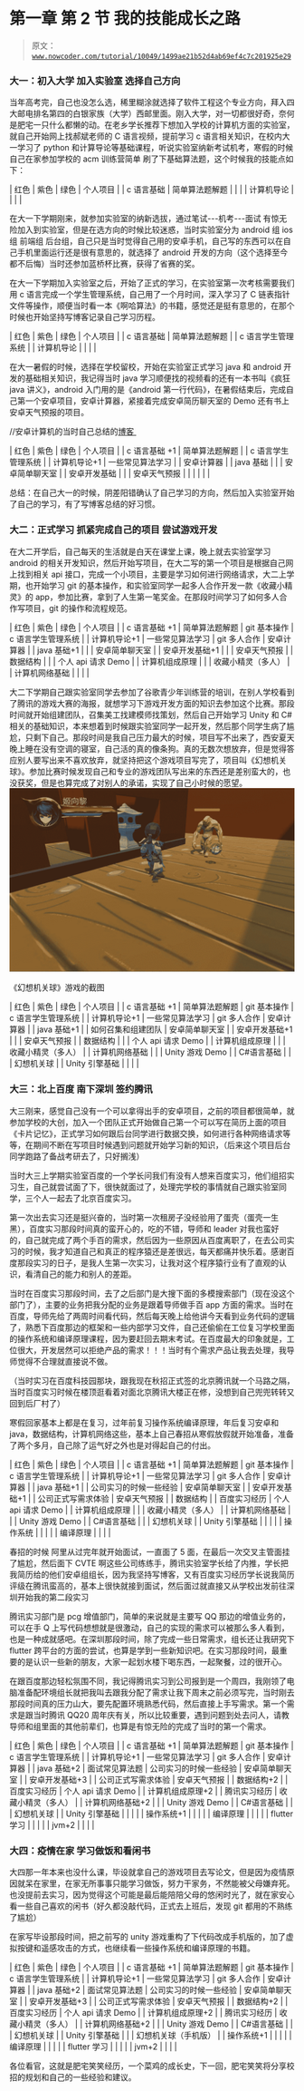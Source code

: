 # 第一章 第 2 节 我的技能成长之路

> 原文：[`www.nowcoder.com/tutorial/10049/1499ae21b52d4ab69ef4c7c201925e29`](https://www.nowcoder.com/tutorial/10049/1499ae21b52d4ab69ef4c7c201925e29)

### 大一：初入大学 加入实验室 选择自己方向

当年高考完，自己也没怎么选，稀里糊涂就选择了软件工程这个专业方向，拜入四大邮电排名第四的白银家族（大学）西邮里面。刚入大学，对一切都很好奇，奈何是肥宅一只什么都懒的动。在老乡学长推荐下想加入学校的计算机方面的实验室，就自己开始网上找郝斌老师的 C 语言视频，提前学习 c 语言相关知识，在校内大一学习了 python 和计算导论等基础课程，听说实验室纳新考试机考，寒假的时候自己在家参加学校的 acm 训练营简单 刷了下基础算法题，这个时候我的技能点如下：

| 红色 | 紫色 | 绿色 | 个人项目 |
| c 语言基础 | 简单算法题解题 |  |  |
| 计算机导论 |  |  |  |

在大一下学期刚来，就参加实验室的纳新选拔，通过笔试---机考---面试 有惊无险加入到实验室，但是在选方向的时候比较迷惑，当时实验室分为 android 组 ios 组 前端组 后台组，自己只是当时觉得自己用的安卓手机，自己写的东西可以在自己手机里面运行还是很有意思的，就选择了 android 开发的方向（这个选择至今都不后悔）当时还参加蓝桥杯比赛，获得了省赛的奖。

在大一下学期加入实验室之后，开始了正式的学习，在实验室第一次考核需要我们用 c 语言完成一个学生管理系统，自己用了一个月时间，深入学习了 C 链表指针文件等操作，顺便当时看一本《啊哈算法》的书籍，感觉还是挺有意思的，在那个时候也开始坚持写博客记录自己学习历程。

| 红色 | 紫色 | 绿色 | 个人项目 |
| c 语言基础 | 简单算法题解题 |  | c 语言学生管理系统 |
| 计算机导论 |  |  |  |

在大一暑假的时候，选择在学校留校，开始在实验室正式学习 java 和 android 开发的基础相关知识，我记得当时 java 学习顺便找的视频看的还有一本书叫《疯狂 java 讲义》，android 入门用的是《android 第一行代码》，在暑假结束后，完成自己第一个安卓项目，安卓计算器，紧接着完成安卓简历聊天室的 Demo 还有书上安卓天气预报的项目。

//安卓计算机的当时自己总结的[博客 ](https://blog.csdn.net/sakurakider/article/details/76283801)

| 红色 | 紫色 | 绿色 | 个人项目 |
| c 语言基础 +1 | 简单算法题解题 |  | c 语言学生管理系统 |
| 计算机导论+1 | 一些常见算法学习 |  | 安卓计算器 |
| java 基础 |  |  | 安卓简单聊天室 |
| 安卓开发基础 |  |  | 安卓天气预报 |
|  |  |  |  |

总结：在自己大一的时候，阴差阳错确认了自己学习的方向，然后加入实验室开始了自己的学习，有了写博客总结的好习惯。

### 大二：正式学习 抓紧完成自己的项目 尝试游戏开发

在大二开学后，自己每天的生活就是白天在课堂上课，晚上就去实验室学习 android 的相关开发知识，然后开始写项目，在大二写的第一个项目是根据自己网上找到相关 api 接口，完成一个小项目，主要是学习如何进行网络请求，大二上学期，也开始学习 git 的基本操作，和实验室同学一起多人合作开发一款《收藏小精灵》的 app，参加比赛，拿到了人生第一笔奖金。在那段时间学习了如何多人合作写项目，git 的操作和流程规范。

| 红色 | 紫色 | 绿色 | 个人项目 |
| c 语言基础 +1 | 简单算法题解题 | git 基本操作 | c 语言学生管理系统 |
| 计算机导论+1 | 一些常见算法学习 | git 多人合作 | 安卓计算器 |
| java 基础+1 |  |  | 安卓简单聊天室 |
| 安卓开发基础+1 |  |  | 安卓天气预报 |
| 数据结构 |  |  | 个人 api 请求 Demo |
| 计算机组成原理 |  |  | 收藏小精灵（多人） |
| 计算机网络基础 |  |  |  |

大二下学期自己跟实验室同学去参加了谷歌青少年训练营的培训，在别人学校看到了腾讯的游戏大赛的海报，就想学习下游戏开发方面的知识去参加这个比赛。那段时间就开始组建团队，召集美工找建模师找策划，然后自己开始学习 Unity 和 C#相关的基础知识，本来想着到时候跟实验室同学一起开发，然后那个同学生病了尴尬，只剩下自己。那段时间是我自己压力最大的时候，项目写不出来了，西安夏天晚上睡在没有空调的寝室，自己活的真的像条狗。真的无数次想放弃，但是觉得答应别人要写出来不喜欢放弃，就坚持把这个游戏项目写完了，项目叫《幻想机关球》。参加比赛时候发现自己和专业的游戏团队写出来的东西还是差别蛮大的，也没获奖，但是也算完成了对别人的承诺，实现了自己小时候的愿望。![](img/cecf9c943b559da5c52a2dc2974a9837.png)

《幻想机关球》游戏的截图

| 红色 | 紫色 | 绿色 | 个人项目 |
| c 语言基础 +1 | 简单算法题解题 | git 基本操作 | c 语言学生管理系统 |
| 计算机导论+1 | 一些常见算法学习 | git 多人合作 | 安卓计算器 |
| java 基础+1 |  | 如何召集和组建团队 | 安卓简单聊天室 |
| 安卓开发基础+1 |  |  | 安卓天气预报 |
| 数据结构 |  |  | 个人 api 请求 Demo |
| 计算机组成原理 |  |  | 收藏小精灵（多人） |
| 计算机网络基础 |  |  | Unity 游戏 Demo |
| C#语言基础 |  |  | 幻想机关球 |
| Unity 引擎基础 |  |  |  |

### 大三：北上百度 南下深圳 签约腾讯

大三刚来，感觉自己没有一个可以拿得出手的安卓项目，之前的项目都很简单，就参加学校的大创，加入一个团队正式开始做自己第一个可以写在简历上面的项目《卡片记忆》，正式学习如何跟后台同学进行数据交换，如何进行各种网络请求等等，在期间不断在写项目时候遇到问题就开始学习新的知识，（后来这个项目后台同学跑路了备战考研去了，只好搁浅）

当时大三上学期实验室百度的一个学长问我们有没有人想来百度实习，他们组招实习生，自己就尝试面了下，很快就面过了，处理完学校的事情就自己跟实验室同学，三个人一起去了北京百度实习。

第一次出去实习还是挺兴奋的，当时第一次租房子没经验用了蛋壳（蛋壳一生黑），百度实习那段时间真的蛮开心的，吃的不错，导师和 leader 对我也蛮好的，自己就完成了两个手百的需求，然后因为一些原因从百度离职了，在去公司实习的时候，我才知道自己和真正的程序猿还是差很远，每天都痛并快乐着。感谢百度那段实习的日子，是我人生第一次实习，让我对这个程序猿行业有了直观的认识，看清自己的能力和别人的差距。

当时在百度实习那段时间，去了之后部门是大搜下面的多模搜索部门（现在没这个部门了），主要的业务把我分配的业务是跟着导师做手百 app 方面的需求。当时在百度，导师先给了两周时间看代码，然后每天晚上给他讲今天看到业务代码的逻辑了，熟悉下百度那边的框架和一些内部学习文件，自己还偷偷在工位复习学校里面的操作系统和编译原理课程，因为要赶回去期末考试。在百度最大的印象就是，工位很大，开发居然可以拒绝产品的需求！！！当时有个需求产品让我去处理，我导师觉得不合理就直接说不做。

（当时实习在百度科技园那块，跟我现在秋招正式签的北京腾讯就一个马路之隔，当时百度实习时候在楼顶逛看着对面北京腾讯大楼正在修，没想到自己兜兜转转又回到后厂村了）

寒假回家基本上都是在复习，过年前复习操作系统编译原理，年后复习安卓和 java，数据结构，计算机网络这些，基本上自己春招从寒假放假就开始准备，准备了两个多月，自己除了运气好之外也是对得起自己的付出。

| 红色 | 紫色 | 绿色 | 个人项目 |
| c 语言基础 +1 | 简单算法题解题 | git 基本操作 | c 语言学生管理系统 |
| 计算机导论+1 | 一些常见算法学习 | git 多人合作 | 安卓计算器 |
| java 基础+1 |  | 公司实习的时候一些经验 | 安卓简单聊天室 |
| 安卓开发基础+1 |  | 公司正式写需求体验 | 安卓天气预报 |
| 数据结构 |  | 百度实习经历 | 个人 api 请求 Demo |
| 计算机组成原理 |  |  | 收藏小精灵（多人） |
| 计算机网络基础 |  |  | Unity 游戏 Demo |
| C#语言基础 |  |  | 幻想机关球 |
| Unity 引擎基础 |  |  |  |
| 操作系统 |  |  |  |
| 编译原理 |  |  |  |

春招的时候 阿里从过完年就开始面试，一直面了 5 面，在最后一次交叉主管面挂了尴尬，然后面下 CVTE 啊这些公司练练手，腾讯实验室学长给了内推，学长把我简历给的他们安卓组组长，因为我坚持写博客，又有百度实习经历学长说我简历评级在腾讯蛮高的，基本上很快就接到面试，然后面过就直接又从学校出发前往深圳开始我的第二段实习

腾讯实习部门是 pcg 增值部门，简单的来说就是主要写 QQ 那边的增值业务的，可以在手 Q 上写代码想想就是很激动，自己的实现的需求可以被那么多人看到，也是一种成就感吧。在深圳那段时间，除了完成一些日常需求，组长还让我研究下 flutter 跨平台的方面的尝试，也算是学到一些新知识吧。在实习那段时间，最重要的是认识一些新的朋友，大家一起划水楼下喝东西，一起聚餐，过的很开心。

在跟百度那边轻松氛围不同，我记得腾讯实习到公司报到是一个周四，我刚领了电脑准备配环境组长就把我叫去跟我分配了需求让我下周末之前必须写完，当时刚去那段时间真的压力山大，要先配置环境熟悉代码，然后直接上手写需求。第一个需求是跟当时腾讯 QQ20 周年庆有关，所以比较重要，遇到问题到处去问人，请教导师和组里面的其他前辈们，也算是有惊无险的完成了当时的第一个需求。

| 红色 | 紫色 | 绿色 | 个人项目 |
| c 语言基础 +1 | 简单算法题解题 | git 基本操作 | c 语言学生管理系统 |
| 计算机导论+1 | 一些常见算法学习 | git 多人合作 | 安卓计算器 |
| java 基础+2 | 面试常见算法题 | 公司实习的时候一些经验 | 安卓简单聊天室 |
| 安卓开发基础+3 |  | 公司正式写需求体验 | 安卓天气预报 |
| 数据结构+2 |  | 百度实习经历 | 个人 api 请求 Demo |
| 计算机组成原理+2 |  | 腾讯实习经历 | 收藏小精灵（多人） |
| 计算机网络基础+2 |  |  | Unity 游戏 Demo |
| C#语言基础 |  |  | 幻想机关球 |
| Unity 引擎基础 |  |  |  |
| 操作系统+1 |  |  |  |
| 编译原理 |  |  |  |
| flutter 学习 |  |  |  |
| jvm+2 |  |  |  |

### 大四：疫情在家 学习做饭和看闲书

大四那一年本来也没什么课，毕设就拿自己的游戏项目去写论文，但是因为疫情原因就呆在家里，在家无所事事只能学习做饭，努力干家务，不然能被父母嫌弃死。也没提前去实习，因为觉得这个可能是最后能陪陪父母的悠闲时光了，就在家安心看一些自己喜欢的闲书（好久都没敲代码，正式去上班后，发现 git 都用的不熟练了尴尬）

在家写毕设那段时间，把之前写的 unity 游戏重构了下代码改成手机版的，加了虚拟按键和遥感攻击的方式，也继续看一些操作系统和编译原理的书籍。

| 红色 | 紫色 | 绿色 | 个人项目 |
| c 语言基础 +1 | 简单算法题解题 | git 基本操作 | c 语言学生管理系统 |
| 计算机导论+1 | 一些常见算法学习 | git 多人合作 | 安卓计算器 |
| java 基础+2 | 面试常见算法题 | 公司实习的时候一些经验 | 安卓简单聊天室 |
| 安卓开发基础+3 |  | 公司正式写需求体验 | 安卓天气预报 |
| 数据结构+2 |  | 百度实习经历 | 个人 api 请求 Demo |
| 计算机组成原理+2 |  | 腾讯实习经历 | 收藏小精灵（多人） |
| 计算机网络基础+2 |  |  | Unity 游戏 Demo |
| C#语言基础 |  |  | 幻想机关球 |
| Unity 引擎基础 |  |  | 幻想机关球（手机版） |
| 操作系统+1 |  |  |  |
| 编译原理 |  |  |  |
| flutter 学习 |  |  |  |
| jvm+2 |  |  |  |

各位看官，这就是肥宅笑笑经历，一个菜鸡的成长史，下一回，肥宅笑笑将分享校招的规划和自己的一些经验和建议。